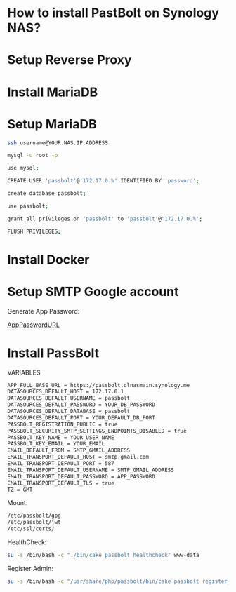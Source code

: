# How to install PastBolt on Synology NAS?
# Setup Reverse Proxy

# Install MariaDB

# Setup MariaDB
```bash
ssh username@YOUR.NAS.IP.ADDRESS
```
```bash
mysql -u root -p
```
```bash
use mysql;
```
```bash
CREATE USER 'passbolt'@'172.17.0.%' IDENTIFIED BY 'password';
```
```bash
create database passbolt;
```
```bash
use passbolt;
```
```bash
grant all privileges on 'passbolt' to 'passbolt'@'172.17.0.%';
```
```bash
FLUSH PRIVILEGES;
```




# Install Docker

# Setup SMTP Google account
Generate App Password:

[AppPasswordURL](https://myaccount.google.com/apppasswords)

# Install PassBolt
VARIABLES
```bash
APP_FULL_BASE_URL = https://passbolt.dlnasmain.synology.me
DATASOURCES_DEFAULT_HOST = 172.17.0.1
DATASOURCES_DEFAULT_USERNAME = passbolt
DATASOURCES_DEFAULT_PASSWORD = YOUR_DB_PASSWORD
DATASOURCES_DEFAULT_DATABASE = passbolt
DATASOURCES_DEFAULT_PORT = YOUR_DEFAULT_DB_PORT
PASSBOLT_REGISTRATION_PUBLIC = true
PASSBOLT_SECURITY_SMTP_SETTINGS_ENDPOINTS_DISABLED = true
PASSBOLT_KEY_NAME = YOUR_USER_NAME
PASSBOLT_KEY_EMAIL = YOUR_EMAIL
EMAIL_DEFAULT_FROM = SMTP_GMAIL_ADDRESS
EMAIL_TRANSPORT_DEFAULT_HOST = smtp.gmail.com
EMAIL_TRANSPORT_DEFAULT_PORT = 587
EMAIL_TRANSPORT_DEFAULT_USERNAME = SMTP_GMAIL_ADDRESS
EMAIL_TRANSPORT_DEFAULT_PASSWORD = APP_PASSWORD
EMAIL_TRANSPORT_DEFAULT_TLS = true
TZ = GMT
```

Mount:
```bash
/etc/passbolt/gpg
/etc/passbolt/jwt
/etc/ssl/certs/
```

HealthCheck:
```bash
su -s /bin/bash -c "./bin/cake passbolt healthcheck" www-data
```

Register Admin:
```bash
su -s /bin/bash -c "/usr/share/php/passbolt/bin/cake passbolt register_user -u YOUREMAIL -f YOURFIRSTNAME -l YOURLASTNAME -r admin" www-data
```
